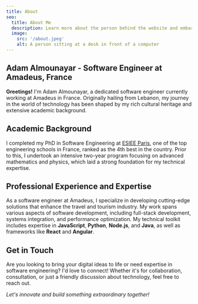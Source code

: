 ```yaml
---
title: About
seo:
  title: About Me
  description: Learn more about the person behind the website and embark on a journey of inspiration and shared experiences.
  image:
    src: '/about.jpeg'
    alt: A person sitting at a desk in front of a computer
---
```


## Adam Almounayar - Software Engineer at Amadeus, France

**Greetings!** I'm Adam Almounayar, a dedicated software engineer currently working at Amadeus in France. Originally hailing from Lebanon, my journey in the world of technology has been shaped by my rich cultural heritage and extensive academic background.

## Academic Background

I completed my PhD in Software Engineering at [ESIEE Paris](https://en.wikipedia.org/wiki/ESIEE_Paris), one of the top engineering schools in France, ranked as the 4th best in the country. Prior to this, I undertook an intensive two-year program focusing on advanced mathematics and physics, which laid a strong foundation for my technical expertise.

## Professional Experience and Expertise

As a software engineer at Amadeus, I specialize in developing cutting-edge solutions that enhance the travel and tourism industry. My work spans various aspects of software development, including full-stack development, systems integration, and performance optimization. My technical toolkit includes expertise in **JavaScript**, **Python**, **Node.js**, and **Java**, as well as frameworks like **React** and **Angular**.

## Get in Touch

Are you looking to bring your digital ideas to life or need expertise in software engineering? I'd love to connect! Whether it's for collaboration, consultation, or just a friendly discussion about technology, feel free to reach out.

_Let's innovate and build something extraordinary together!_
